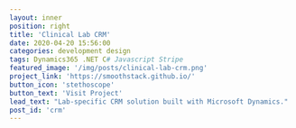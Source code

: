 ```yaml
---
layout: inner
position: right
title: 'Clinical Lab CRM'
date: 2020-04-20 15:56:00
categories: development design
tags: Dynamics365 .NET C# Javascript Stripe
featured_image: '/img/posts/clinical-lab-crm.png'
project_link: 'https://smoothstack.github.io/'
button_icon: 'stethoscope'
button_text: 'Visit Project'
lead_text: "Lab-specific CRM solution built with Microsoft Dynamics."
post_id: 'crm'
---
```

